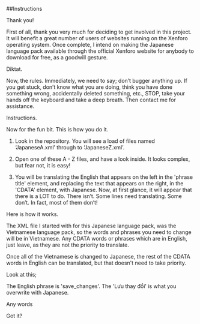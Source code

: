 ##Instructions

Thank you!

First of all, thank you very much for deciding to get involved in this project.  It will benefit a great number of users of websites running on the Xenforo operating system.  Once complete, I intend on making the Japanese language pack available through the official Xenforo website for anybody to download for free, as a goodwill gesture.  

Diktat.

Now, the rules.  Immediately, we need to say; don’t bugger anything up.  If you get stuck, don’t know what you are doing, think you have done something wrong, accidentally deleted something, etc., STOP, take your hands off the keyboard and take a deep breath.  Then contact me for assistance.

Instructions.

Now for the fun bit.  This is how you do it.

1.  Look in the repository.  You will see a load of files named ‘JapaneseA.xml’ through to ‘JapaneseZ.xml’.

3.  Open one of these A - Z files, and have a look inside.  It looks complex, but fear not, it is easy!

5.  You will be translating the English that appears on the left in the 'phrase title' element, and replacing the text that appears on the right, in the 'CDATA' element, with Japanese.  Now, at first glance, it will appear that there is a LOT to do.  There isn’t.  Some lines need translating.  Some don’t.  In fact, most of them don’t!  

Here is how it works.
  
The XML file I started with for this Japanese language pack, was the Vietnamese language pack, so the words and phrases you need to change will be in Vietnamese.  Any CDATA words or phrases which are in English, just leave, as they are not the priority to translate.

Once all of the Vietnamese is changed to Japanese, the rest of the CDATA words in English can be translated, but that doesn't need to take priority.

Look at this;

<phrase title="save_changes" addon_id="XenForo" version_id="1000470" version_string="1.0.4"><![CDATA[Lưu thay đổi]]></phrase>

The English phrase is 'save_changes'.  The 'Lưu thay đổi' is what you overwrite with Japanese.

Any words

Got it?
